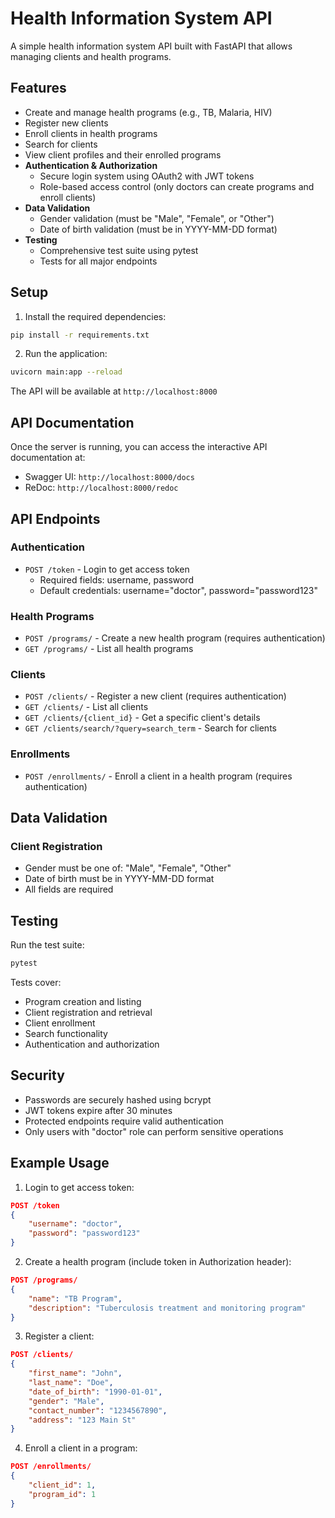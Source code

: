 # Health Information System API

A simple health information system API built with FastAPI that allows managing clients and health programs.

## Features

- Create and manage health programs (e.g., TB, Malaria, HIV)
- Register new clients
- Enroll clients in health programs
- Search for clients
- View client profiles and their enrolled programs
- **Authentication & Authorization**
  - Secure login system using OAuth2 with JWT tokens
  - Role-based access control (only doctors can create programs and enroll clients)
- **Data Validation**
  - Gender validation (must be "Male", "Female", or "Other")
  - Date of birth validation (must be in YYYY-MM-DD format)
- **Testing**
  - Comprehensive test suite using pytest
  - Tests for all major endpoints

## Setup

1. Install the required dependencies:
```bash
pip install -r requirements.txt
```

2. Run the application:
```bash
uvicorn main:app --reload
```

The API will be available at `http://localhost:8000`

## API Documentation

Once the server is running, you can access the interactive API documentation at:
- Swagger UI: `http://localhost:8000/docs`
- ReDoc: `http://localhost:8000/redoc`

## API Endpoints

### Authentication
- `POST /token` - Login to get access token
  - Required fields: username, password
  - Default credentials: username="doctor", password="password123"

### Health Programs
- `POST /programs/` - Create a new health program (requires authentication)
- `GET /programs/` - List all health programs

### Clients
- `POST /clients/` - Register a new client (requires authentication)
- `GET /clients/` - List all clients
- `GET /clients/{client_id}` - Get a specific client's details
- `GET /clients/search/?query=search_term` - Search for clients

### Enrollments
- `POST /enrollments/` - Enroll a client in a health program (requires authentication)

## Data Validation

### Client Registration
- Gender must be one of: "Male", "Female", "Other"
- Date of birth must be in YYYY-MM-DD format
- All fields are required

## Testing

Run the test suite:
```bash
pytest
```

Tests cover:
- Program creation and listing
- Client registration and retrieval
- Client enrollment
- Search functionality
- Authentication and authorization

## Security

- Passwords are securely hashed using bcrypt
- JWT tokens expire after 30 minutes
- Protected endpoints require valid authentication
- Only users with "doctor" role can perform sensitive operations

## Example Usage

1. Login to get access token:
```json
POST /token
{
    "username": "doctor",
    "password": "password123"
}
```

2. Create a health program (include token in Authorization header):
```json
POST /programs/
{
    "name": "TB Program",
    "description": "Tuberculosis treatment and monitoring program"
}
```

3. Register a client:
```json
POST /clients/
{
    "first_name": "John",
    "last_name": "Doe",
    "date_of_birth": "1990-01-01",
    "gender": "Male",
    "contact_number": "1234567890",
    "address": "123 Main St"
}
```

4. Enroll a client in a program:
```json
POST /enrollments/
{
    "client_id": 1,
    "program_id": 1
}
``` 
